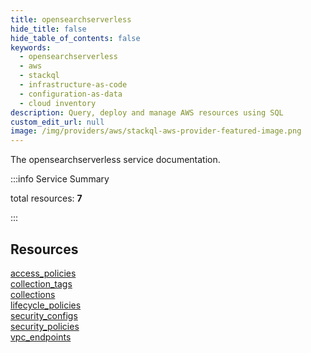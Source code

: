 ```yaml
---
title: opensearchserverless
hide_title: false
hide_table_of_contents: false
keywords:
  - opensearchserverless
  - aws
  - stackql
  - infrastructure-as-code
  - configuration-as-data
  - cloud inventory
description: Query, deploy and manage AWS resources using SQL
custom_edit_url: null
image: /img/providers/aws/stackql-aws-provider-featured-image.png
---
```


The opensearchserverless service documentation.

:::info Service Summary

<div class="row">
<div class="providerDocColumn">
<span>total resources:&nbsp;<b>7</b></span><br />
</div>
</div>

:::

## Resources
<div class="row">
<div class="providerDocColumn">
<a href="/providers/aws/opensearchserverless/access_policies/">access_policies</a><br />
<a href="/providers/aws/opensearchserverless/collection_tags/">collection_tags</a><br />
<a href="/providers/aws/opensearchserverless/collections/">collections</a><br />
<a href="/providers/aws/opensearchserverless/lifecycle_policies/">lifecycle_policies</a>
</div>
<div class="providerDocColumn">
<a href="/providers/aws/opensearchserverless/security_configs/">security_configs</a><br />
<a href="/providers/aws/opensearchserverless/security_policies/">security_policies</a><br />
<a href="/providers/aws/opensearchserverless/vpc_endpoints/">vpc_endpoints</a>
</div>
</div>